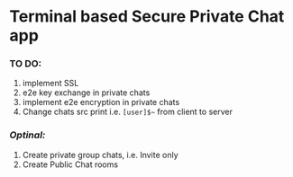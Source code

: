 # Terminal based Secure Private Chat app
### TO DO:
1. implement SSL
2. e2e key exchange in private chats
3. implement e2e encryption in private chats
4. Change chats src print i.e. ```[user]$~``` from client to server

### *Optinal:*
1. Create private group chats, i.e. Invite only
2. Create Public Chat rooms

